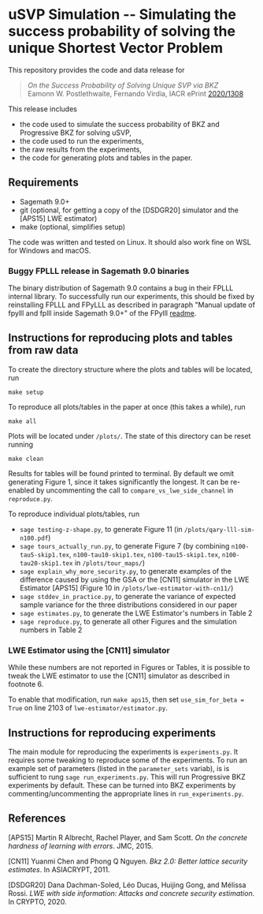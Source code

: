 # uSVP Simulation -- Simulating the success probability of solving the unique Shortest Vector Problem

This repository provides the code and data release for 
>  _On the Success Probability of Solving Unique SVP via BKZ_  
>  Eamonn W. Postlethwaite, Fernando Virdia, IACR ePrint [2020/1308](https://eprint.iacr.org/2020/1308)

This release includes
- the code used to simulate the success probability of BKZ and Progressive BKZ for solving uSVP,
- the code used to run the experiments,
- the raw results from the experiments,
- the code for generating plots and tables in the paper.

## Requirements

- Sagemath 9.0+
- git (optional, for getting a copy of the [DSDGR20] simulator and the [APS15] LWE estimator)
- make (optional, simplifies setup)

The code was written and tested on Linux. It should also work fine on WSL for Windows and macOS.

### Buggy FPLLL release in Sagemath 9.0 binaries

The binary distribution of Sagemath 9.0 contains a bug in their FPLLL internal library. To successfully run our experiments, this should be fixed by reinstalling FPLLL and FPyLLL as described in paragraph "Manual update of fpylll and fplll inside Sagemath 9.0+" of the FPylll [readme](https://github.com/fplll/fpylll/blob/master/README.rst).

## Instructions for reproducing plots and tables from raw data

To create the directory structure where the plots and tables will be located, run

```
make setup
```

To reproduce all plots/tables in the paper at once (this takes a while), run

```
make all
``` 

Plots will be located under `/plots/`. The state of this directory can be reset running

```
make clean
```

Results for tables will be found printed to terminal. By default we omit generating Figure 1, since it takes significantly the longest. It can be re-enabled by uncommenting the call to `compare_vs_lwe_side_channel` in `reproduce.py`.

To reproduce individual plots/tables, run
- `sage testing-z-shape.py`, to generate Figure 11 (in `/plots/qary-lll-sim-n100.pdf`)
- `sage tours_actually_run.py`, to generate Figure 7 (by combining `n100-tau5-skip1.tex`, `n100-tau10-skip1.tex`, `n100-tau15-skip1.tex`, `n100-tau20-skip1.tex` in `/plots/tour_maps/`)
- `sage explain_why_more_security.py`, to generate examples of the difference caused by using the GSA or the [CN11] simulator in the LWE Estimator [APS15] (Figure 10 in `/plots/lwe-estimator-with-cn11/`)
- `sage stddev_in_practice.py`, to generate the variance of expected sample variance for the three distributions considered in our paper
- `sage estimates.py`, to generate the LWE Estimator's numbers in Table 2
- `sage reproduce.py`, to generate all other Figures and the simulation numbers in Table 2

### LWE Estimator using the [CN11] simulator

While these numbers are not reported in Figures or Tables, it is possible to tweak
the LWE estimator to use the [CN11] simulator as described in footnote 6.

To enable that modification, run `make aps15`, then set `use_sim_for_beta = True` on line 2103 of `lwe-estimator/estimator.py`.

## Instructions for reproducing experiments

The main module for reproducing the experiments is `experiments.py`.
It requires some tweaking to reproduce some of the experiments. 
To run an example set of parameters (listed in the `parameter_sets` variab), is is sufficient to rung `sage run_experiments.py`. 
This will run Progressive BKZ experiments by default. These can be turned into BKZ experiments by commenting/uncommenting the appropriate lines in `run_experiments.py`.

## References

[APS15] Martin R Albrecht, Rachel Player, and Sam Scott. _On the concrete hardness of learning with errors_. JMC, 2015.

[CN11] Yuanmi Chen and Phong Q Nguyen. _Bkz 2.0: Better lattice security estimates_. In ASIACRYPT, 2011.

[DSDGR20] Dana Dachman-Soled, Léo Ducas, Huijing Gong, and Mélissa Rossi. _LWE with side information: Attacks and concrete security estimation_. In
CRYPTO, 2020.
